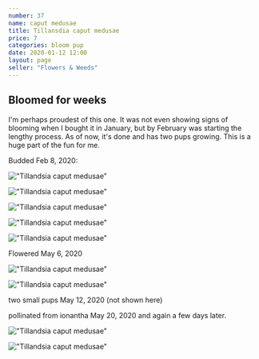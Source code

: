 ```yaml
---
number: 37
name: caput medusae
title: Tillansdia caput medusae
price: 7
categories: bloom pup
date: 2020-01-12 12:00
layout: page
seller: "Flowers & Weeds"
---
```

## Bloomed for weeks

I'm perhaps proudest of this one. It was not even showing signs of blooming when I bought it in January, but by February was starting the lengthy process. As of now, it's done and has two pups growing. This is a huge part of the fun for me.

Budded Feb 8, 2020:

!["Tillandsia caput medusae"](/i/IMG_5950.jpeg "Tillandsia caput medusae")

!["Tillandsia caput medusae"](/i/IMG_6034.jpeg "Tillandsia caput medusae")

!["Tillandsia caput medusae"](/i/IMG_6037.jpeg "Tillandsia caput medusae")

!["Tillandsia caput medusae"](/i/IMG_6081.jpeg "Tillandsia caput medusae")

!["Tillandsia caput medusae"](/i/IMG_6084.jpeg "Tillandsia caput medusae")

Flowered May 6, 2020

!["Tillandsia caput medusae"](/i/IMG_6095.jpeg "Tillandsia caput medusae")

!["Tillandsia caput medusae"](/i/IMG_6100.jpeg "Tillandsia caput medusae")

two small pups May 12, 2020 (not shown here)

pollinated from ionantha May 20, 2020 and again a few days later.

!["Tillandsia caput medusae"](/i/IMG_6205.jpeg "Tillandsia caput medusae")

!["Tillandsia caput medusae"](/i/IMG_7132.jpeg "Tillandsia caput medusae")
